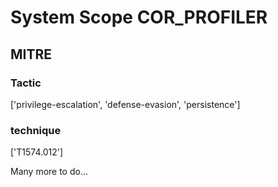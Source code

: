 # System Scope COR_PROFILER

## MITRE

### Tactic
['privilege-escalation', 'defense-evasion', 'persistence']

### technique
['T1574.012']

Many more to do...
